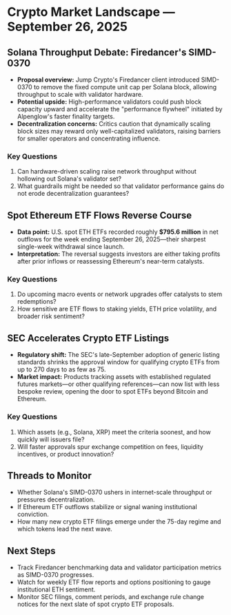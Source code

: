 # Crypto Market Landscape — September 26, 2025

## Solana Throughput Debate: Firedancer's SIMD-0370
- **Proposal overview:** Jump Crypto's Firedancer client introduced SIMD-0370 to remove the fixed compute unit cap per Solana block, allowing throughput to scale with validator hardware.
- **Potential upside:** High-performance validators could push block capacity upward and accelerate the "performance flywheel" initiated by Alpenglow's faster finality targets.
- **Decentralization concerns:** Critics caution that dynamically scaling block sizes may reward only well-capitalized validators, raising barriers for smaller operators and concentrating influence.

### Key Questions
1. Can hardware-driven scaling raise network throughput without hollowing out Solana's validator set?
2. What guardrails might be needed so that validator performance gains do not erode decentralization guarantees?

## Spot Ethereum ETF Flows Reverse Course
- **Data point:** U.S. spot ETH ETFs recorded roughly **$795.6 million** in net outflows for the week ending September 26, 2025—their sharpest single-week withdrawal since launch.
- **Interpretation:** The reversal suggests investors are either taking profits after prior inflows or reassessing Ethereum's near-term catalysts.

### Key Questions
1. Do upcoming macro events or network upgrades offer catalysts to stem redemptions?
2. How sensitive are ETF flows to staking yields, ETH price volatility, and broader risk sentiment?

## SEC Accelerates Crypto ETF Listings
- **Regulatory shift:** The SEC's late-September adoption of generic listing standards shrinks the approval window for qualifying crypto ETFs from up to 270 days to as few as 75.
- **Market impact:** Products tracking assets with established regulated futures markets—or other qualifying references—can now list with less bespoke review, opening the door to spot ETFs beyond Bitcoin and Ethereum.

### Key Questions
1. Which assets (e.g., Solana, XRP) meet the criteria soonest, and how quickly will issuers file?
2. Will faster approvals spur exchange competition on fees, liquidity incentives, or product innovation?

## Threads to Monitor
- Whether Solana's SIMD-0370 ushers in internet-scale throughput or pressures decentralization.
- If Ethereum ETF outflows stabilize or signal waning institutional conviction.
- How many new crypto ETF filings emerge under the 75-day regime and which tokens lead the next wave.

## Next Steps
- Track Firedancer benchmarking data and validator participation metrics as SIMD-0370 progresses.
- Watch for weekly ETF flow reports and options positioning to gauge institutional ETH sentiment.
- Monitor SEC filings, comment periods, and exchange rule change notices for the next slate of spot crypto ETF proposals.
